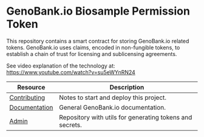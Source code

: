 # GenoBank.io Biosample Permission Token

This repository contains a smart contract for storing GenoBank.io related tokens. GenoBank.io uses claims, encoded in non-fungible tokens, to establish a chain of trust for licensing and sublicensing agreements.

See video explanation of the technology at: https://www.youtube.com/watch?v=su5eWYnRN24

| Resource | Description
|-|-
| [Contributing](https://github.com/Genobank/biosample-permission-token/blob/master/CONTRIBUTING.md) | Notes to start and deploy this project.
| [Documentation](https://github.com/Genobank/docs) | General GenoBank.io documentation.
| [Admin](https://admin.genobank.io) | Repository with utils for generating tokens and secrets.
